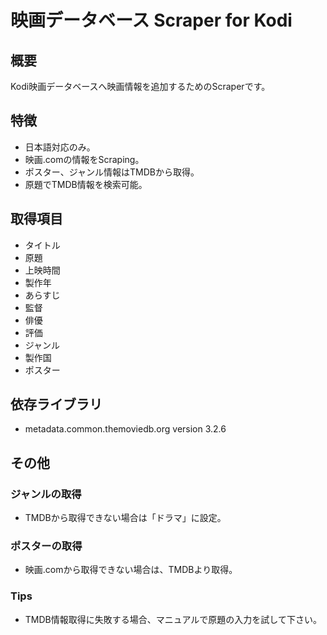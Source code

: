 # 映画データベース  Scraper for Kodi

## 概要
Kodi映画データベースへ映画情報を追加するためのScraperです。

## 特徴
 - 日本語対応のみ。
 - 映画.comの情報をScraping。
 - ポスター、ジャンル情報はTMDBから取得。
 - 原題でTMDB情報を検索可能。

## 取得項目
 - タイトル
 - 原題
 - 上映時間
 - 製作年
 - あらすじ
 - 監督
 - 俳優
 - 評価
 - ジャンル
 - 製作国
 - ポスター

## 依存ライブラリ
 - metadata.common.themoviedb.org version 3.2.6

## その他
### ジャンルの取得
 - TMDBから取得できない場合は「ドラマ」に設定。

### ポスターの取得
 - 映画.comから取得できない場合は、TMDBより取得。

### Tips
 - TMDB情報取得に失敗する場合、マニュアルで原題の入力を試して下さい。
